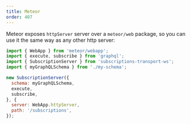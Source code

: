 ```yaml
---
title: Meteor
order: 407
---
```


Meteor exposes `httpServer` server over a `meteor/web` package, so you can use it the same way as any other http server:

```js
import { WebApp } from 'meteor/webapp';
import { execute, subscribe } from 'graphql';
import { SubscriptionServer } from 'subscriptions-transport-ws';
import { myGraphQLSchema } from './my-schema';

new SubscriptionServer({
  schema: myGraphQLSchema,
  execute,
  subscribe,
}, {
  server: WebApp.httpServer,
  path: '/subscriptions',
});
```
